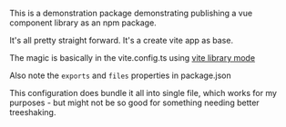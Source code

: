 This is a demonstration package demonstrating publishing a vue component library as an npm package.

It's all pretty straight forward. It's a create vite app as base.

The magic is basically in the vite.config.ts using [vite library mode](https://vite.dev/guide/build.html#library-mode)

Also note the `exports` and `files` properties in package.json

This configuration does bundle it all into single file, which works for my purposes - but might not be so good for something needing better treeshaking.

